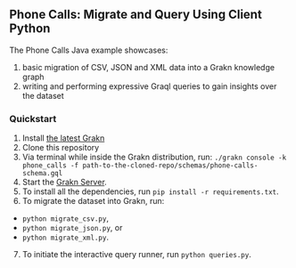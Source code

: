 ## Phone Calls: Migrate and Query Using Client Python

The Phone Calls Java example showcases:
1. basic migration of CSV, JSON and XML data into a Grakn knowledge graph
2. writing and performing expressive Graql queries to gain insights over the dataset

### Quickstart
1. Install [the latest Grakn](http://dev.grakn.ai/docs/running-grakn/install-and-run#download-and-install-grakn)
2. Clone this repository
3. Via terminal while inside the Grakn distribution, run: `./grakn console -k phone_calls -f path-to-the-cloned-repo/schemas/phone-calls-schema.gql`
4. Start the [Grakn Server](http://dev.grakn.ai/docs/running-grakn/install-and-run#start-the-grakn-server).
5. To install all the dependencies, run `pip install -r requirements.txt`.
6. To migrate the dataset into Grakn, run:
- `python migrate_csv.py`,
- `python migrate_json.py`, or
- `python migrate_xml.py`.
7. To initiate the interactive query runner, run `python queries.py`.
